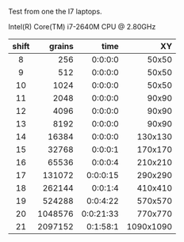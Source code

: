 Test from one the I7 laptops.  

Intel(R) Core(TM) i7-2640M CPU @ 2.80GHz  


|shift|grains|time|XY|
|:-:|-:|-:|-:|
|8|256|0:0:0:0|50x50|  
|9|512|0:0:0:0|50x50|  
|10|1024|0:0:0:0|50x50|  
|11|2048|0:0:0:0|90x90|  
|12|4096|0:0:0:0|90x90|  
|13|8192|0:0:0:0|90x90|  
|14|16384|0:0:0:0|130x130|  
|15|32768|0:0:0:1|170x170|  
|16|65536|0:0:0:4|210x210|  
|17|131072|0:0:0:15|290x290|  
|18|262144|0:0:1:4|410x410|  
|19|524288|0:0:4:22|570x570|  
|20|1048576|0:0:21:33|770x770|  
|21|2097152|0:1:58:1|1090x1090|  
